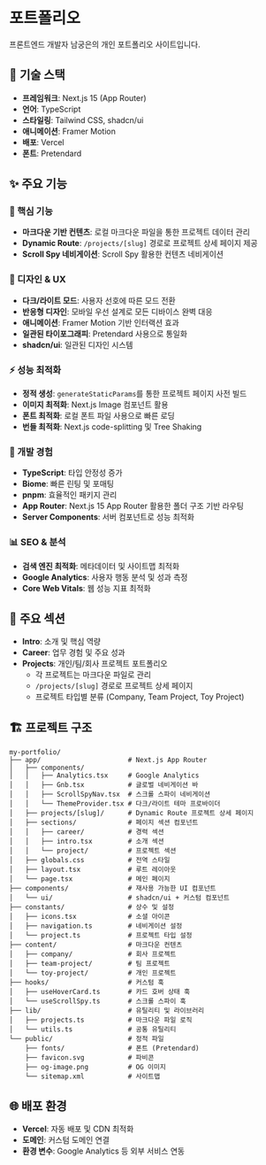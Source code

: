 # 포트폴리오

프론트엔드 개발자 남궁은의 개인 포트폴리오 사이트입니다.

## 🚀 기술 스택

- **프레임워크**: Next.js 15 (App Router)
- **언어**: TypeScript
- **스타일링**: Tailwind CSS, shadcn/ui
- **애니메이션**: Framer Motion
- **배포**: Vercel
- **폰트**: Pretendard

## ✨ 주요 기능

### 🎯 핵심 기능

- **마크다운 기반 컨텐츠**: 로컬 마크다운 파일을 통한 프로젝트 데이터 관리
- **Dynamic Route**: `/projects/[slug]` 경로로 프로젝트 상세 페이지 제공
- **Scroll Spy 네비게이션**: Scroll Spy 활용한 컨텐츠 네비게이션

### 🎨 디자인 & UX

- **다크/라이트 모드**: 사용자 선호에 따른 모드 전환
- **반응형 디자인**: 모바일 우선 설계로 모든 디바이스 완벽 대응
- **애니메이션**: Framer Motion 기반 인터랙션 효과
- **일관된 타이포그래피**: Pretendard 사용으로 통일화
- **shadcn/ui**: 일관된 디자인 시스템

### ⚡ 성능 최적화

- **정적 생성**: `generateStaticParams`를 통한 프로젝트 페이지 사전 빌드
- **이미지 최적화**: Next.js Image 컴포넌트 활용
- **폰트 최적화**: 로컬 폰트 파일 사용으로 빠른 로딩
- **번들 최적화**: Next.js code-splitting 및 Tree Shaking

### 🔧 개발 경험

- **TypeScript**: 타입 안정성 증가
- **Biome**: 빠른 린팅 및 포매팅
- **pnpm**: 효율적인 패키지 관리
- **App Router**: Next.js 15 App Router 활용한 폴더 구조 기반 라우팅
- **Server Components**: 서버 컴포넌트로 성능 최적화

### 📊 SEO & 분석

- **검색 엔진 최적화**: 메타데이터 및 사이트맵 최적화
- **Google Analytics**: 사용자 행동 분석 및 성과 측정
- **Core Web Vitals**: 웹 성능 지표 최적화

## 📱 주요 섹션

- **Intro**: 소개 및 핵심 역량
- **Career**: 업무 경험 및 주요 성과
- **Projects**: 개인/팀/회사 프로젝트 포트폴리오
  - 각 프로젝트는 마크다운 파일로 관리
  - `/projects/[slug]` 경로로 프로젝트 상세 페이지
  - 프로젝트 타입별 분류 (Company, Team Project, Toy Project)

## 🏗️ 프로젝트 구조

```
my-portfolio/
├── app/                      # Next.js App Router
│   ├── components/
│   │   ├── Analytics.tsx     # Google Analytics
│   │   ├── Gnb.tsx           # 글로벌 네비게이션 바
│   │   ├── ScrollSpyNav.tsx  # 스크롤 스파이 네비게이션
│   │   └── ThemeProvider.tsx # 다크/라이트 테마 프로바이더
│   ├── projects/[slug]/      # Dynamic Route 프로젝트 상세 페이지
│   ├── sections/             # 페이지 섹션 컴포넌트
│   │   ├── career/           # 경력 섹션
│   │   ├── intro.tsx         # 소개 섹션
│   │   └── project/          # 프로젝트 섹션
│   ├── globals.css           # 전역 스타일
│   ├── layout.tsx            # 루트 레이아웃
│   └── page.tsx              # 메인 페이지
├── components/               # 재사용 가능한 UI 컴포넌트
│   └── ui/                   # shadcn/ui + 커스텀 컴포넌트
├── constants/                # 상수 및 설정
│   ├── icons.tsx             # 소셜 아이콘
│   ├── navigation.ts         # 네비게이션 설정
│   └── project.ts            # 프로젝트 타입 설정
├── content/                  # 마크다운 컨텐츠
│   ├── company/              # 회사 프로젝트
│   ├── team-project/         # 팀 프로젝트
│   └── toy-project/          # 개인 프로젝트
├── hooks/                    # 커스텀 훅
│   ├── useHoverCard.ts       # 카드 호버 상태 훅
│   └── useScrollSpy.ts       # 스크롤 스파이 훅
├── lib/                      # 유틸리티 및 라이브러리
│   ├── projects.ts           # 마크다운 파일 로직
│   └── utils.ts              # 공통 유틸리티
└── public/                   # 정적 파일
    ├── fonts/                # 폰트 (Pretendard)
    ├── favicon.svg           # 파비콘
    ├── og-image.png          # OG 이미지
    └── sitemap.xml           # 사이트맵
```

## 🌐 배포 환경

- **Vercel**: 자동 배포 및 CDN 최적화
- **도메인**: 커스텀 도메인 연결
- **환경 변수**: Google Analytics 등 외부 서비스 연동
